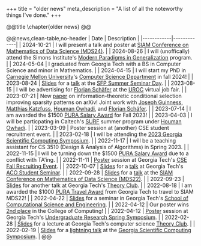 +++
title = "older news"
meta_description = "A list of all the noteworthy things I've done."
+++

@@title
\chapter{older news}
@@

@@news,clean-table,no-header
| Date       | Description |
|------------|-------------|
| 2024-10-21 | I will present a talk and poster at [SIAM Conference on Mathematics of Data Science (MDS24)](https://www.siam.org/conferences-events/siam-conferences/mds24/). |
| 2024-08-26 | I will (unoffically) attend the Simons Institute's [Modern Paradigms in Generalization](https://simons.berkeley.edu/programs/modern-paradigms-generalization) program. |
| 2024-05-04 | I graduated from Georgia Tech with a BS in Computer Science and minor in Mathematics. |
| 2024-04-15 | I will start my PhD in [Carnegie Mellon University](https://www.cmu.edu/)'s [Computer Science Department](https://csd.cmu.edu/) in fall 2024! |
| 2023-08-24 | [Slides](/assets/pdf/2023-08-24_surf.pdf) for a [talk](https://sfp.caltech.edu/documents/25695/Session_K__Schedule.pdf) at the [SFP Summer Seminar Day](https://sfp.caltech.edu/undergraduate-research/summer_requirements/final_presentation). |
| 2023-08-15 | I will be advertising for [Florian Schäfer](https://f-t-s.github.io) at the [UROC](https://www.cc.gatech.edu/undergraduate-research-opportunities-computing-uroc) virtual job fair. |
| 2023-07-21 | New [paper](https://arxiv.org/abs/2307.11648) on information-theoretic conditional selection improving sparsity patterns on arXiv! Joint work with [Joseph Guinness](https://guinness.cals.cornell.edu), [Matthias Katzfuss](https://sites.google.com/view/katzfuss/), [Houman Owhadi](http://users.cms.caltech.edu/~owhadi/index.htm), and [Florian Schäfer](https://f-t-s.github.io). |
| 2023-07-14 | I am awarded the \$1500 [PURA Salary Award](https://urop.gatech.edu/pura-salary) for Fall 2023! |
| 2023-04-03 | I will be particpating in Caltech's [SURF](https://sfp.caltech.edu/undergraduate-research/programs/surf) summer program under [Houman Owhadi](http://users.cms.caltech.edu/~owhadi/index.htm). |
| 2023-03-09 | Poster session at (another) CSE student recruitment event. |
| 2023-02-18 | I will be attending the [2023 Georgia Scientific Computing Symposium](https://math.gsu.edu/jkong/public/gscs/gscs2023.html). |
| 2022-11-17 | I will be a teaching assistant for CS 3510 (Design & Analysis of Algorithms) in Spring 2023. |
| 2022-11-15 | I will be turning down the \$1500 [PURA Salary Award](https://urop.gatech.edu/pura-salary) due to a conflict with TA'ing. |
| 2022-11-11 | [Poster](/assets/pdf/2022-11-11_cse-recruiting.pdf) session at Georgia Tech's [CSE Fall Recruiting Event](https://cse.gatech.edu/fall-2022-recruting-event). |
| 2022-10-07 | [Slides](/assets/pdf/2022-09-28_mds.pdf) for a [talk](https://math.gatech.edu/seminars-colloquia/series/aco-student-seminar/stephen-huan-20221007) at Georgia Tech's [ACO Student Seminar](https://sites.google.com/view/aco-student-seminar-gatech/). |
| 2022-09-28 | [Slides](/assets/pdf/2022-09-28_mds.pdf) for a [talk](https://meetings.siam.org/sess/dsp_talk.cfm?p=122967) at the [SIAM Conference on Mathematics of Data Science (MDS22)](https://www.siam.org/conferences/cm/conference/mds22). |
| 2022-09-23 | [Slides](/assets/pdf/2022-09-28_mds.pdf) for another talk at Georgia Tech's [Theory Club](https://theoryclub.github.io/). |
| 2022-08-18 | I am awarded the \$1000 [PURA Travel Award](https://urop.gatech.edu/pura-travel) from Georgia Tech to travel to SIAM MDS22! |
| 2022-04-22 | [Slides](/assets/pdf/2022-04-22_cse.pdf) for a seminar in Georgia Tech's [School of Computational Science and Engineering](https://cse.gatech.edu/). |
| 2022-04-12 | Our poster wins [2nd place](https://bpb-us-w2.wpmucdn.com/sites.gatech.edu/dist/d/1901/files/2022/04/2022-SPRING-UNDERGRADUATE-RESEARCH-SYMPOSIUM-AWARDS.pdf) in the College of Computing! |
| 2022-04-12 | [Poster](/assets/pdf/2022-04-12_spring-symposium.pdf) session at Georgia Tech's [Undergraduate Research Spring Symposium](https://symposium.urop.gatech.edu/). |
| 2022-02-28 | [Slides](/assets/pdf/2022-02-28_theory.pdf) for a lecture at Georgia Tech's computer science [Theory Club](https://theoryclub.github.io/). |
| 2022-02-19 | [Slides](/assets/pdf/2022-02-19_gscs.pdf) for a [lightning talk](https://youtu.be/iMLrkEzIBMA) at the [Georgia Scientific Computing Symposium](https://comp-physics.group/GSCS22/). |
@@

